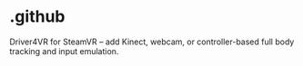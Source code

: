 # .github
Driver4VR for SteamVR – add Kinect, webcam, or controller-based full body tracking and input emulation.
